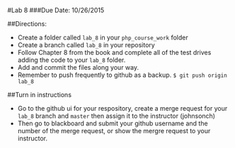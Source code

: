 #Lab 8
###Due Date: 10/26/2015

##Directions:
* Create a folder called ```lab_8``` in your ```php_course_work``` folder 
* Create a branch called ```lab_8``` in your repository 
* Follow Chapter 8 from the book and complete all of the test drives 
adding the code to your ```lab_8``` folder.
* Add and commit the files along your way. 
* Remember to push frequently to github as a backup.
```$ git push origin lab_8```


##Turn in instructions
* Go to the github ui for your respository, create a merge request for your 
```lab_8``` branch and ```master``` then assign it to the instructor (johnsonch) 
* Then go to blackboard and submit your github username and the number of the 
merge request, or show the mergre request to your instructor.
